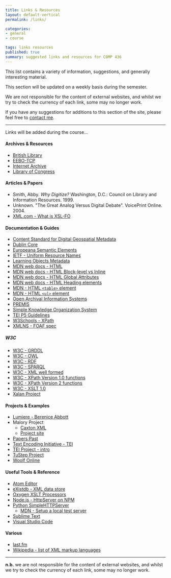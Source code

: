 ```yaml
---
title: Links & Resources
layout: default-vertical
permalink: /links/

categories:
- general
- course

tags: links resources
published: true
summary: suggested links and resources for COMP 436
---
```


This list contains a variety of information, suggestions, and generally interesting material.

This section will be updated on a weekly basis during the semester.

We are not responsible for the content of external websites, and whilst we try to check the currency of each link, some may no longer work.

If you have any suggestions for additions to this section of the site, please feel free to [contact me](mailto:nhayward@luc.edu?subject=COMP436-Links).

***

Links will be added during the course...


#### Archives & Resources

  * [British Library](https://www.bl.uk/)
  * [EEBO-TCP](http://www.textcreationpartnership.org/tcp-eebo/)
  * [Internet Archive](https://archive.org/)
  * [Library of Congress](https://www.loc.gov/)

#### Articles & Papers

  * Smith, Abby. *Why Digitize?* Washington, D.C.: Council on Library and Information Resources. 1999.
  * Unknown. "The Great Analog Versus Digital Debate". VoicePrint Online. 2004.
  * [XML.com - What is XSL-FO](https://www.xml.com/articles/2017/01/01/what-is-xsl-fo/)

#### Documentation & Guides

  * [Content Standard for Digital Geospatial Metadata](https://www.fgdc.gov/metadata/csdgm/)
  * [Dublin Core](http://dublincore.org/)
  * [Europeana Semantic Elements](https://pro.europeana.eu/page/ese-documentation)
  * [IETF - Uniform Resource Names](https://tools.ietf.org/html/rfc8141)
  * [Learning Objects Metadata](https://en.wikipedia.org/wiki/Learning_object_metadata)
  * [MDN web docs - HTML](https://developer.mozilla.org/en-US/docs/Web/HTML)
  * [MDN web docs - HTML Block-level vs Inline](https://developer.mozilla.org/en-US/docs/Web/HTML/Block-level_elements#Block-level_vs._inline)
  * [MDN web docs - HTML Global Attributes](https://developer.mozilla.org/en-US/docs/Web/HTML/Global_attributes)
  * [MDN web docs - HTML Heading elements](https://developer.mozilla.org/en-US/docs/Web/HTML/Element/Heading_Elements)
  * [MDN - HTML `<table>` element](https://developer.mozilla.org/en-US/docs/Web/HTML/Element/table)
  * [MDN - HTML `<ul>` element](https://developer.mozilla.org/en-US/docs/Web/HTML/Element/ul)
  * [Open Archival Information Systems](https://www.oclc.org/research/publications/library/2000/lavoie-oais.html)
  * [PREMIS](https://www.loc.gov/standards/premis/)
  * [Simple Knowledge Organization System](https://www.w3.org/2004/02/skos/)
  * [TEI P5 Guidelines](http://www.tei-c.org/release/doc/tei-p5-doc/en/html/ST.html)
  * [W3Schools - XPath](https://www.w3schools.com/xml/xml_xpath.asp)
  * [XMLNS - FOAF spec](http://xmlns.com/foaf/spec/)

##### W3C

  * [W3C - GRDDL](https://www.w3.org/TR/grddl/)
  * [W3C - OWL](https://www.w3.org/OWL/)
  * [W3C - RDF](https://www.w3.org/RDF/)
  * [W3C - SPARQL](https://www.w3.org/TR/rdf-sparql-query/)
  * [W3C - XML well formed](http://www.w3.org/TR/xml/#sec-well-formed)
  * [W3C - XPath Version 1.0 functions](https://www.w3.org/TR/xpath/#corelib)
  * [W3C - XPath Version 2 functions](www.w3.org/TR/xpath20/)
  * [W3C - XSLT 1.0](https://www.w3.org/TR/xslt)
  * [Xalan Project](https://xalan.apache.org/)

#### Projects & Examples

  * [Lumiere - Berenice Abbott](http://lumieregallery.net/wp/167/berenice-abbott/)
  * Malory Project
    * [Caxton XML](http://www.maloryproject.com/xml/caxton/Caxton.xml)
    * [Project site](http://www.maloryproject.com)
  * [Papers Past](https://paperspast.natlib.govt.nz/)
  * [Text Encoding Initiative - TEI](http://www.tei-c.org/index.xml)
  * [TEI Project - intro](http://www.tei-c.org/About/history.xml)
  * [TuStep Project](http://www.tustep.uni-tuebingen.de/tustep_eng.html)
  * [Woolf Online](http://www.woolfonline.com)

#### Useful Tools & Reference

  * [Atom Editor](https://atom.io/)
  * [eXistdb - XML data store](http://exist-db.org/exist/apps/homepage/index.html)
  * [Oxygen XSLT Processors](https://www.oxygenxml.com/doc/versions/19.0/ug-editor/topics/supported-XSLT-processors.html)
  * [Node.js - HttpServer on NPM](https://www.npmjs.com/package/http-server)
  * [Python SimpleHTTPServer](https://docs.python.org/2/library/simplehttpserver.html)
    * [MDN - Setup a local test server](https://developer.mozilla.org/en-US/docs/Learn/Common_questions/set_up_a_local_testing_server)
  * [Sublime Text](https://www.sublimetext.com/)
  * [Visual Studio Code](https://code.visualstudio.com/)

#### Various

  * [last.fm](https://www.last.fm/)
  * [Wikipedia - list of XML markup languages](https://en.wikipedia.org/wiki/List_of_XML_markup_languages)

***

**n.b.** we are not responsible for the content of external websites, and whilst we try to check the currency of each link, some may no longer work.
